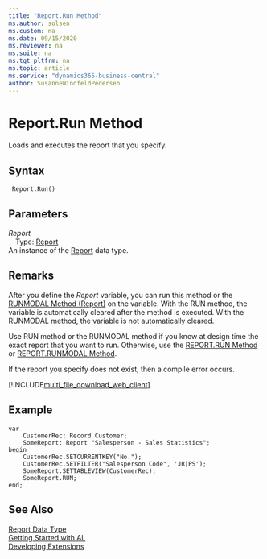 ```yaml
---
title: "Report.Run Method"
ms.author: solsen
ms.custom: na
ms.date: 09/15/2020
ms.reviewer: na
ms.suite: na
ms.tgt_pltfrm: na
ms.topic: article
ms.service: "dynamics365-business-central"
author: SusanneWindfeldPedersen
---
```

[//]: # (START>DO_NOT_EDIT)
[//]: # (IMPORTANT:Do not edit any of the content between here and the END>DO_NOT_EDIT.)
[//]: # (Any modifications should be made in the .xml files in the ModernDev repo.)
# Report.Run Method
Loads and executes the report that you specify.


## Syntax
```
 Report.Run()
```

## Parameters
*Report*  
&emsp;Type: [Report](report-data-type.md)  
An instance of the [Report](report-data-type.md) data type.  


[//]: # (IMPORTANT: END>DO_NOT_EDIT)

## Remarks  

After you define the *Report* variable, you can run this method or the [RUNMODAL Method \(Report\)](reportinstance-runmodal-method.md) on the variable. With the RUN method, the variable is automatically cleared after the method is executed. With the RUNMODAL method, the variable is not automatically cleared. 

Use RUN method or the RUNMODAL method if you know at design time the exact report that you want to run. Otherwise, use the [REPORT.RUN Method](report-run-method.md) or [REPORT.RUNMODAL Method](report-runmodal-method.md).  
  
If the report you specify does not exist, then a compile error occurs.  


[!INCLUDE[multi_file_download_web_client](../../includes/multi_file_download_web_client.md)]
  
## Example  

```  
var
    CustomerRec: Record Customer;
    SomeReport: Report "Salesperson - Sales Statistics";
begin
    CustomerRec.SETCURRENTKEY("No.");  
    CustomerRec.SETFILTER("Salesperson Code", 'JR|PS');  
    SomeReport.SETTABLEVIEW(CustomerRec);  
    SomeReport.RUN;
end;
```  

## See Also
[Report Data Type](report-data-type.md)  
[Getting Started with AL](../../devenv-get-started.md)  
[Developing Extensions](../../devenv-dev-overview.md)